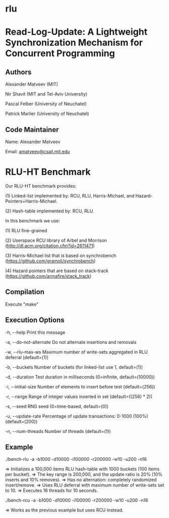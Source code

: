 # rlu

Read-Log-Update: A Lightweight Synchronization Mechanism for Concurrent Programming
===================================================================================

Authors
-------
Alexander Matveev (MIT)

Nir Shavit (MIT and Tel-Aviv University)

Pascal Felber (University of Neuchatel)

Patrick Marlier (University of Neuchatel)

Code Maintainer
---------------
Name:  Alexander Matveev

Email: amatveev@csail.mit.edu

RLU-HT Benchmark
================
Our RLU-HT benchmark provides:

(1) Linked-list implemented by: RCU, RLU, Harris-Michael, and Hazard-Pointers+Harris-Michael.

(2) Hash-table implemented by: RCU, RLU.

In this benchmark we use:

(1) RLU fine-grained

(2) Userspace RCU library of Arbel and Morrison (http://dl.acm.org/citation.cfm?id=2611471)

(3) Harris-Michael list that is based on synchrobench (https://github.com/gramoli/synchrobench)

(4) Hazard pointers that are based on stack-track (https://github.com/armafire/stack_track)

Compilation
-----------
Execute "make"

Execution Options
-----------------
  -h, --help
        Print this message

  -a, --do-not-alternate
	    Do not alternate insertions and removals

  -w, --rlu-max-ws
	    Maximum number of write-sets aggregated in RLU deferral (default=(1))

  -b, --buckets
        Number of buckets (for linked-list use 1, default=(1))

  -d, --duration <int>
        Test duration in milliseconds (0=infinite, default=(10000))

  -i, --initial-size <int>
        Number of elements to insert before test (default=(256))

  -r, --range <int>
        Range of integer values inserted in set (default=((256) * 2))

  -s, --seed <int>
        RNG seed (0=time-based, default=(0))

  -u, --update-rate <int>
        Percentage of update transactions: 0-1000 (100%) (default=(200))

  -n, --num-threads <int>
	    Number of threads (default=(1))

Example
-------
./bench-rlu -a -b1000 -d10000 -i100000 -r200000 -w10 -u200 -n16

  => Initializes a 100,000 items RLU hash-table with 1000 buckets (100 items per bucket).
  => The key range is 200,000, and the update ratio is 20% (10% inserts and 10% removes).
  => Has no alternation: completely randomized insert/remove.
  => Uses RLU deferral with maximum number of write-sets set to 10.
  => Executes 16 threads for 10 seconds.
 
./bench-rcu -a -b1000 -d10000 -i100000 -r200000 -w10 -u200 -n16

  => Works as the previous example but uses RCU instead.


